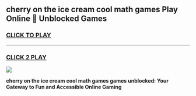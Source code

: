 
## cherry on the ice cream cool math games Play Online 👋 Unblocked Games
<h3>
<a href="https://news.freeplayer.one?title=cherry_on_the_ice_cream_cool_math_games&ref=17CMG">CLICK TO PLAY</a></h3>
<hr>

<h3>
<a href="https://news.freeplayer.one?title=cherry_on_the_ice_cream_cool_math_games&ref=17CMG">CLICK 2 PLAY</a>
  
</h3>

<a href="https://news.freeplayer.one?title=cherry_on_the_ice_cream_cool_math_games&ref=17CMG/"><img src="https://clearcache.store/games.png"></a>


**cherry on the ice cream cool math games games unblocked: Your Gateway to Fun and Accessible Online Gaming**
